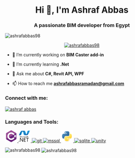 <h1 align="center">Hi 👋, I'm Ashraf Abbas</h1>
<h3 align="center">A passionate BIM developer from Egypt</h3>

<p align="left"> <img src="https://komarev.com/ghpvc/?username=ashrafabbas98&label=Profile%20views&color=0e75b6&style=flat" alt="ashrafabbas98" /> </p>

<p align="center"> <a href="https://github.com/ryo-ma/github-profile-trophy"><img src="https://github-profile-trophy.vercel.app/?username=ryo-ma&row=2&column=3" alt="ashrafabbas98" /></a> </p>


- 🔭 I’m currently working on **BIM Caster add-in**

- 🌱 I’m currently learning **.Net**

- 💬 Ask me about **C#, Revit API, WPF**

- 📫 How to reach me **ashrafabbasramadan@gmail.com**

<h3 align="left">Connect with me:</h3>
<p align="left">
<a href="linkedin.com/in/ashraf-abbas-9027a6155" target="blank"><img align="center" src="https://raw.githubusercontent.com/rahuldkjain/github-profile-readme-generator/master/src/images/icons/Social/linked-in-alt.svg" alt="ashraf abbas" height="30" width="40" /></a>
</p>

<h3 align="left">Languages and Tools:</h3>
<p align="left"> <a href="https://www.w3schools.com/cs/" target="_blank" rel="noreferrer"> <img src="https://raw.githubusercontent.com/devicons/devicon/master/icons/csharp/csharp-original.svg" alt="csharp" width="40" height="40"/> </a> <a href="https://dotnet.microsoft.com/" target="_blank" rel="noreferrer"> <img src="https://raw.githubusercontent.com/devicons/devicon/master/icons/dot-net/dot-net-original-wordmark.svg" alt="dotnet" width="40" height="40"/> </a> <a href="https://git-scm.com/" target="_blank" rel="noreferrer"> <img src="https://www.vectorlogo.zone/logos/git-scm/git-scm-icon.svg" alt="git" width="40" height="40"/> </a> <a href="https://www.microsoft.com/en-us/sql-server" target="_blank" rel="noreferrer"> <img src="https://www.svgrepo.com/show/303229/microsoft-sql-server-logo.svg" alt="mssql" width="40" height="40"/> </a> <a href="https://www.python.org" target="_blank" rel="noreferrer"> <img src="https://raw.githubusercontent.com/devicons/devicon/master/icons/python/python-original.svg" alt="python" width="40" height="40"/> </a> <a href="https://www.sqlite.org/" target="_blank" rel="noreferrer"> <img src="https://www.vectorlogo.zone/logos/sqlite/sqlite-icon.svg" alt="sqlite" width="40" height="40"/> </a> <a href="https://unity.com/" target="_blank" rel="noreferrer"> <img src="https://www.vectorlogo.zone/logos/unity3d/unity3d-icon.svg" alt="unity" width="40" height="40"/> </a> </p>

<p><img align="left" src="https://github-readme-stats.vercel.app/api/top-langs?username=ashrafabbas98&show_icons=true&locale=en&layout=compact" alt="ashrafabbas98" /></p>

<p>&nbsp;<img align="center" src="https://github-readme-stats.vercel.app/api?username=ashrafabbas98&show_icons=true&locale=en" alt="ashrafabbas98" /></p>
